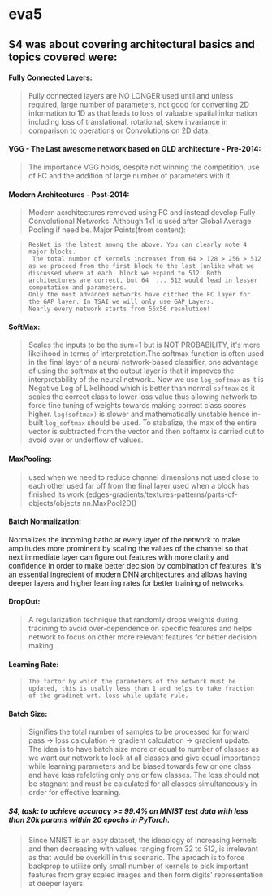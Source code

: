 # eva5


## S4 was about covering architectural basics and topics covered were:
#### Fully Connected Layers:
> Fully connected layers are NO LONGER used until and unless required, large number of parameters, not good for converting 2D information to 1D as that leads to loss of valuable spatial information including loss of translational, rotational, skew invariance in comparison to operations or Convolutions on 2D data.

#### VGG - The Last awesome network based on OLD architecture - Pre-2014:
> The importance VGG holds, despite not winning the competition, use of FC and the addition of large number of parameters with it. 

#### Modern Architectures - Post-2014:
> Modern acrchitectures removed using FC and instead develop Fully Convolutional Networks. Although 1x1 is used after Global Average Pooling if need be. 
> Major Points(from content):

>     ResNet is the latest among the above. You can clearly note 4 major blocks. 
>      The total number of kernels increases from 64 > 128 > 256 > 512 as we proceed from the first block to the last (unlike what we discussed where at each  block we expand to 512. Both architectures are correct, but 64  ... 512 would lead in lesser computation and parameters. 
>     Only the most advanced networks have ditched the FC layer for the GAP layer. In TSAI we will only use GAP Layers.
>     Nearly every network starts from 56x56 resolution!


#### SoftMax:
> Scales the inputs to be the sum=1 but is NOT PROBABILITY, it's more likelihood in terms of interpretation.The softmax function is often used in the final layer of a neural network-based classifier, one advantage of using the softmax at the output layer is that it improves the interpretability of the neural network.. Now we use `log_softmax` as it is Negative Log of Likelihood which is better than normal `softmax` as it scales the correct class to lower loss value thus allowing network to force fine tuning of weights towards making correct class scores higher. `log(softmax)` is slower and mathematically unstable hence in-built `log_softmax` should be used. To stabalize, the max of the entire vector is subtracted from the vector and then softamx is carried out to avoid over or underflow of values.


#### MaxPooling:
>    used when we need to reduce channel dimensions
>    not used close to each other
>    used far off from the final layer
>    used when a block has finished its work (edges-gradients/textures-patterns/parts-of-objects/objects
>    nn.MaxPool2D()

#### Batch Normalization:
Normalizes the incoming bathc at every layer of the network to make amplitudes more prominent by scaling the values of the channel so that next immediate layer can figure out features with more clarity and confidence in order to make better decision by combination of features. It's an essential ingredient of modern DNN architectures and allows having deeper layers and higher learning rates for better training of networks.

#### DropOut:
>    A regularization technique that randomly drops weights during traoining to avoid over-dependence on specific features and helps network to focus on other more relevant features for better decision making.

#### Learning Rate:
>     The factor by which the parameters of the network must be updated, this is usally less than 1 and helps to take fraction of the gradinet wrt. loss while update rule.

#### Batch Size:
>    Signifies the total number of samples to be processed for forward pass -> loss calculation -> gradient calculation -> gradient update. The idea is to have batch size more or equal to number of classes as we want our network to look at all classes and give equal importance while learning parameters and be biased towards few or one class and have loss refelcting only one or few classes. The loss should not be stagnant and must be calculated for all classes simultaneously in order for effective learning.


##### S4, task: to achieve accuracy >= 99.4% on MNIST test data with less than 20k params within 20 epochs in PyTorch.

>    Since MNIST is an easy dataset, the ideaology of increasing kernels and then decreasing with values ranging from 32 to 512, is irrelevant as that would be overkill in this scenario. The aproach is to force backprop to utilize only small number of kernels to pick important features from gray scaled images and then form digits' representation at deeper layers. 

